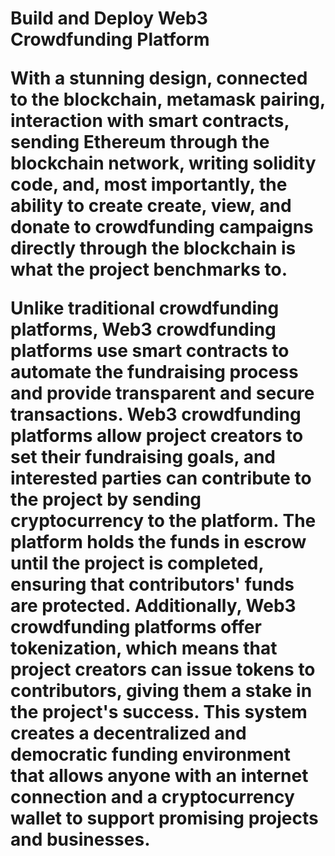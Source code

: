<h1/>Build and Deploy Web3 Crowdfunding Platform

With a stunning design, connected to the blockchain, metamask pairing, interaction with smart contracts, sending Ethereum through the blockchain network, writing solidity code, and, most importantly, the ability to create create, view, and donate to crowdfunding campaigns directly through the blockchain is what the project benchmarks to.

Unlike traditional crowdfunding platforms, Web3 crowdfunding platforms use smart contracts to automate the fundraising process and provide transparent and secure transactions. Web3 crowdfunding platforms allow project creators to set their fundraising goals, and interested parties can contribute to the project by sending cryptocurrency to the platform. The platform holds the funds in escrow until the project is completed, ensuring that contributors' funds are protected.
Additionally, Web3 crowdfunding platforms offer tokenization, which means that project creators can issue tokens to contributors, giving them a stake in the project's success. This system creates a decentralized and democratic funding environment that allows anyone with an internet connection and a cryptocurrency wallet to support promising projects and businesses.
